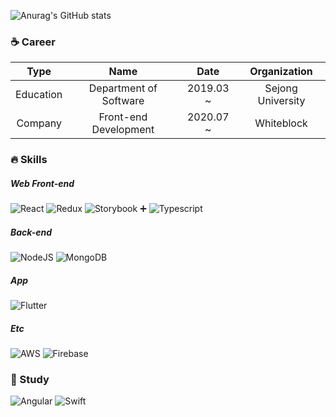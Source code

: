![Anurag's GitHub stats](https://github-readme-stats.vercel.app/api?username=eunsolkang&count_private=true)

### :coffee: Career

|    Type   |          Name          |    Date    |    Organization   |
|:---------:|:----------------------:|:----------:|:-----------------:|
| Education | Department of Software | 2019.03 ~  | Sejong University |
|  Company  |  Front-end Development | 2020.07 ~  |     Whiteblock    |

### :fire: Skills

##### Web Front-end

![React](https://img.shields.io/badge/React-49d6f9?style=flat-square&logo=react&logoColor=white) ![Redux](https://img.shields.io/badge/Redux-764ABC?style=flat-square&logo=redux&logoColor=white) ![Storybook](https://img.shields.io/badge/Storybook-FF4785?style=flat-square&logo=storybook&logoColor=white) :heavy_plus_sign: ![Typescript](https://img.shields.io/badge/Typescript-3178C6?style=flat-square&logo=typescript&logoColor=white) 

##### Back-end

![NodeJS](https://img.shields.io/badge/NodeJS-339933?style=flat-square&logo=node.js&logoColor=white) ![MongoDB](https://img.shields.io/badge/MongoDB-47A248?style=flat-square&logo=mongodb&logoColor=white)

##### App

![Flutter](https://img.shields.io/badge/Flutter-02569B?style=flat-square&logo=flutter&logoColor=white)

##### Etc

![AWS](https://img.shields.io/badge/AWS-232F3E?style=flat-square&logo=amazon-aws&logoColor=white) ![Firebase](https://img.shields.io/badge/Firebase-FFCA28?style=flat-square&logo=firebase&logoColor=white)


### :blue_book: Study

![Angular](https://img.shields.io/badge/Angular-DD0031?style=flat-square&logo=angular&logoColor=white)
![Swift](https://img.shields.io/badge/Swift-FA7343?style=flat-square&logo=swift&logoColor=white)




